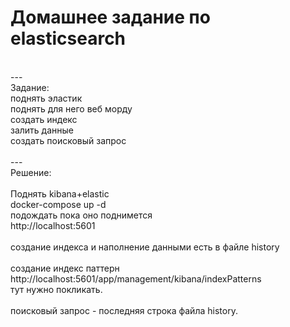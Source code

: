 # Домашнее задание по elasticsearch 
<br/>
---
<br/>
Задание:<br/>
поднять эластик<br/>
поднять для него веб морду<br/>
создать индекс <br/>
залить данные <br/>
создать поисковый запрос<br/>
<br/>
---
<br/>
Решение: <br/>
<br/>
Поднять kibana+elastic <br/>
docker-compose up -d <br/>
подождать пока оно поднимется<br/>
http://localhost:5601 <br/>
<br/>
создание индекса и наполнение данными есть в файле history<br/>
<br/>
создание индекс паттерн <br/>
http://localhost:5601/app/management/kibana/indexPatterns<br/>
тут нужно покликать. <br/>
<br/>
поисковый запрос - последняя строка файла history. <br/>
<br/>
